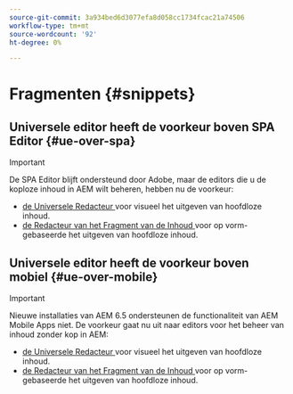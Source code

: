 ```yaml
---
source-git-commit: 3a934bed6d3077efa8d058cc1734fcac21a74506
workflow-type: tm+mt
source-wordcount: '92'
ht-degree: 0%

---
```

# Fragmenten {#snippets}

## Universele editor heeft de voorkeur boven SPA Editor {#ue-over-spa}

>[!IMPORTANT]
>
>De SPA Editor blijft ondersteund door Adobe, maar de editors die u de koploze inhoud in AEM wilt beheren, hebben nu de voorkeur:
>
>* [ de Universele Redacteur ](/help/sites-developing/universal-editor/introduction.md) voor visueel het uitgeven van hoofdloze inhoud.
>* [ de Redacteur van het Fragment van de Inhoud ](/help/assets/content-fragments/content-fragments-managing.md) voor op vorm-gebaseerde het uitgeven van hoofdloze inhoud.

## Universele editor heeft de voorkeur boven mobiel {#ue-over-mobile}

>[!IMPORTANT]
>
>Nieuwe installaties van AEM 6.5 ondersteunen de functionaliteit van AEM Mobile Apps niet. De voorkeur gaat nu uit naar editors voor het beheer van inhoud zonder kop in AEM:
>
>* [ de Universele Redacteur ](/help/sites-developing/universal-editor/introduction.md) voor visueel het uitgeven van hoofdloze inhoud.
>* [ de Redacteur van het Fragment van de Inhoud ](/help/assets/content-fragments/content-fragments-managing.md) voor op vorm-gebaseerde het uitgeven van hoofdloze inhoud.
